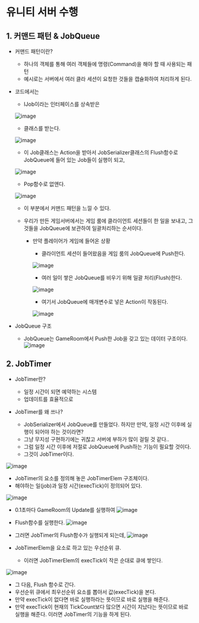 # 유니티 서버 수행

## 1. 커맨드 패턴 & JobQueue

- 커맨드 패턴이란?
  - 하나의 객체를 통해 여러 객체들에 명령(Command)을 해야 할 때 사용되는 패턴
  - 예시로는 서버에서 여러 클라 세션이 요청한 것들을 캡슐화하여 처리하게 된다.
- 코드에서는
    - IJob이라는 인터페이스를 상속받은

    ![image](https://github.com/daehee719/UnityServerSuhang2/assets/81199906/0b5f3290-427c-4818-9b8d-695a9bd188b8)
    - 클래스를 받는다.

    ![image](https://github.com/daehee719/UnityServerSuhang2/assets/81199906/4678b055-784b-4022-b5fb-84d2a05ee0b2)
    - 이 Job클래스는 Action을 받아서 JobSerializer클래스의 Flush함수로 JobQueue에 들어 있는 Job들이 실행이 되고,

    ![image](https://github.com/daehee719/UnityServerSuhang2/assets/81199906/267d7839-cc17-4c85-9a74-05f5c32706c1)
    - Pop함수로 없앤다.
   
    ![image](https://github.com/daehee719/UnityServerSuhang2/assets/81199906/27332a0d-9f54-441d-9c1c-bcef4f7b4d0b)
    
    - 이 부분에서 커맨드 패턴을 느낄 수 있다.
    - 우리가 만든 게임서버에서는 게임 룸에 클라이언트 세션들이 한 일을 보내고, 그것들을 JobQueue에 보관하여 일괄처리하는 순서이다.
    
    
      - 만약 플레이어가 게임에 들어온 상황
        - 클라이언트 세션이 들어왔음을 게임 룸의 JobQueue에 Push한다.
        
        ![image](https://github.com/daehee719/UnityServerSuhang2/assets/81199906/9d60ae4a-5563-44f9-afe0-6ac06b3c0ec3)
        - 여러 일이 쌓은 JobQueue를 비우기 위해 일괄 처리(Flush)한다.
          
        ![image](https://github.com/daehee719/UnityServerSuhang2/assets/81199906/77e38113-2550-4f99-8235-b5fc410867c8)
        - 여기서 JobQueue에 매개변수로 넣은 Action이 작동된다.

        ![image](https://github.com/daehee719/UnityServerSuhang2/assets/81199906/f36c6bc2-808e-4463-8b79-2fb779de0580)
        
- JobQueue 구조
  - JobQueue는 GameRoom에서 Push한 Job을 갖고 있는 데이터 구조이다.
  ![image](https://github.com/daehee719/UnityServerSuhang2/assets/81199906/3ce37d3d-1204-43d6-9f39-af48608dc03d)
  
## 2. JobTimer

- JobTimer란?
  - 일정 시간이 되면 예약하는 시스템
  - 업데이트를 효율적으로

- JobTimer를 왜 쓰나?
  - JobSerializer에서 JobQueue를 만들었다. 하지만 만약, 일정 시간 이후에 실행이 되어야 하는 것이라면?
  - 그냥 무지성 구현하기에는 귀찮고 서버에 부하가 많이 걸릴 것 같다.. 
  - 그럼 일정 시간 이후에 저절로 JobQueue에 Push하는 기능이 필요할 것이다.
  - 그것이 JobTimer이다.

![image](https://github.com/daehee719/UnityServerSuhang2/assets/81199906/3d442221-e0ef-42fd-bfe7-603c279840c8)

- JobTimer의 요소를 정의해 놓은 JobTimerElem 구조체이다.
- 해야하는 일(job)과 일정 시간(execTick)이 정의되어 있다.

![image](https://github.com/daehee719/UnityServerSuhang2/assets/81199906/30cc9660-8410-4dc5-94ea-0640d0728071)

- 0.1초마다 GameRoom의 Update를 실행하여
![image](https://github.com/daehee719/UnityServerSuhang2/assets/81199906/615e7f1a-104c-43fc-a723-0fd0a7a24886)


- Flush함수를 실행한다.
![image](https://github.com/daehee719/UnityServerSuhang2/assets/81199906/0dae97a2-b960-44ee-b78c-92157fc65430)

- 그러면 JobTimer의 Flush함수가 실행되게 되는데,
![image](https://github.com/daehee719/UnityServerSuhang2/assets/81199906/4e5c783e-ca5f-4b9e-86f7-a862d7d9ee03)

- JobTimerElem을 요소로 하고 있는 우선순위 큐.
  - 이러면 JobTimerElem의 execTick이 작은 순대로 큐에 쌓인다.

![image](https://github.com/daehee719/UnityServerSuhang2/assets/81199906/de9859b5-7261-4b45-b513-83f1a7b341d3)

- 그 다음, Flush 함수로 간다. 
- 우선순위 큐에서 최우선순위 요소를 뽑아서 값(execTick)을 본다.
- 만약 execTick이 없다면 바로 실행하라는 뜻이므로 바로 실행을 해준다.
- 만약 execTick이 현재의 TickCount보다 많으면 시간이 지났다는 뜻이므로 바로 실행을 해준다.
이러면 JobTimer의 기능을 하게 된다.

